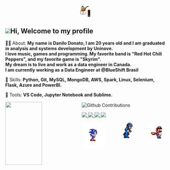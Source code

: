 	
<p align="center">
	<img  	
	     	width=10%
	     	alt="cover"
		loading="lazy"
		src="assets/lakitu.gif" 
		title="Danilo Donato"> 	
</p>	


## <img src="https://media.giphy.com/media/hvRJCLFzcasrR4ia7z/giphy.gif" width="30px">Hi, Welcome to my profile 

👨‍💻 About: **My name is Danilo Donato, I am 20 years old and I am graduated in analysis and systems development by Uninove.
<br>I love music, games and programming. My favorite band is "Red Hot Chili Peppers", and my favorite game is "Skyrim".
<br>My dream is to live and work as a data engineer in Canada.
<br>I am currently working as a Data Engineer at @BlueShift Brasil**

🔮 Skills: **Python, Git, MySQL, MongoDB, AWS, Spark, Linux, Selenium, Flask, Azure and PowerBI.**

🔧 Tools: **VS Code, Jupyter Notebook and Sublime.**

<p>
  <img 
       width="48%" 
       min-width="420px" 
       height="200px" 
       align="left" 
       src="https://github-readme-stats.vercel.app/api?username=danilo8br&show_icons=true&theme=tokyonight&&show_icons=true&hide_border=true "/>     
</p>


<p>
  <img 
        width="48%" 
        min-width="420px" 
        height="200px" 
        align="center" 
        alt="Github Contributions" src="https://github-readme-streak-stats.herokuapp.com/?user=danilo8br&theme=tokyonight&hide_border=true" title="Github Contributions" />
</p>

 <p align="left">

  <a href="https://www.linkedin.com/in/danilodonato/" alt="Linkedin">
    <img src="https://img.shields.io/badge/-Linkedin-1A1C26?style=for-the-badge&logo=Linkedin&logoColor=3BBFA7&link=https://www.linkedin.com/in/danilodonato/"/>
  </a>


  <a href="https://www.instagram.com/daan.py/" alt="Instagram">
    <img src="https://img.shields.io/badge/-Instagram-1A1C26?style=for-the-badge&logo=Instagram&logoColor=3BBFA7&link=https://www.instagram.com/daan.py/"/>
  </a>


  <a href="https://discord.gg/kzCs586SHe" alt="Discord">
    <img src="https://img.shields.io/badge/-Discord-1A1C26?style=for-the-badge&logo=Discord&logoColor=3BBFA7&link=https://discord.gg/kzCs586SHe"/>
	  
  </a>
	
  <a href="https://dev.to/danilo8br" alt="Dev">
    <img src="https://img.shields.io/badge/-Dev-1A1C26?style=for-the-badge&logo=Discord&logoColor=3BBFA7&link=https://dev.to/danilo8br"/>
	  
  </a>

  		
	
</p>  


<p>	
	
<img  	
width=10%
alt="cover"
loading="lazy"
align="right" 
src="assets/mario-gif.gif" 
title="Danilo Donato"> 	

	
<img  	
width=15%
alt="cover"
loading="lazy"
align="left" 
src="assets/sonic_run.gif" 
title="Danilo Donato"> 	

</p>	
		
	
	
	
	
<p align="center">
	<img  	
	     	width=10%
	     	alt="cover"
		loading="lazy"
		src="assets/mega_men.gif" 
		title="Danilo Donato"> 	
</p>	

	
